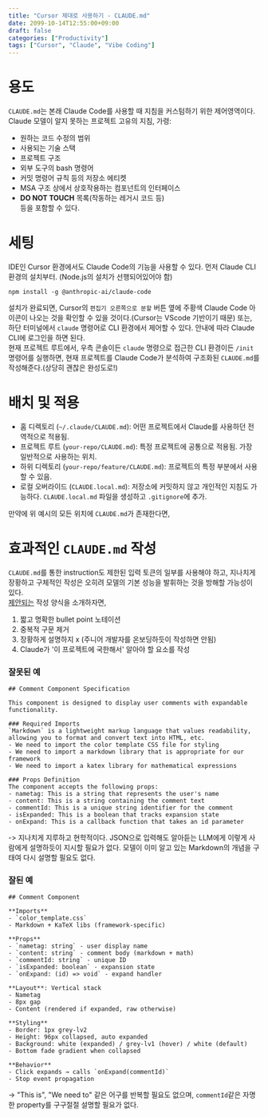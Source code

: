 ```yaml
---
title: "Cursor 제대로 사용하기 - CLAUDE.md"
date: 2099-10-14T12:55:00+09:00
draft: false
categories: ["Productivity"]
tags: ["Cursor", "Claude", "Vibe Coding"]
---
```


# 용도
`CLAUDE.md`는 본래 Claude Code를 사용할 때 지침을 커스텀하기 위한 제어영역이다. Claude 모델이 알지 못하는 프로젝트 고유의 지침, 가령:
- 원하는 코드 수정의 범위
- 사용되는 기술 스택
- 프로젝트 구조
- 외부 도구의 bash 명령어
- 커밋 명령어 규칙 등의 저장소 에티켓
- MSA 구조 상에서 상호작용하는 컴포넌트의 인터페이스
- **DO NOT TOUCH** 목록(작동하는 레거시 코드 등)  
등을 포함할 수 있다.  

# 세팅
IDE인 Cursor 환경에서도 Claude Code의 기능을 사용할 수 있다. 먼저 Claude CLI 환경의 설치부터. (Node.js의 설치가 선행되어있어야 함)
```
npm install -g @anthropic-ai/claude-code
```
설치가 완료되면, Cursor의 `편집기 오른쪽으로 분할` 버튼 옆에 주황색 Claude Code 아이콘이 나오는 것을 확인할 수 있을 것이다.(Cursor는 VScode 기반이기 때문) 또는, 하단 터미널에서 `claude` 명령어로 CLI 환경에서 제어할 수 있다. 안내에 따라 Claude CLI에 로그인을 하면 된다.  
현재 프로젝트 루트에서, 우측 콘솔이든 `claude` 명령으로 접근한 CLI 환경이든 `/init` 명령어를 실행하면, 현재 프로젝트를 Claude Code가 분석하여 구조화된 `CLAUDE.md`를 작성해준다.(상당히 괜찮은 완성도로!)

# 배치 및 적용
- 홈 디렉토리 (`~/.claude/CLAUDE.md`): 어떤 프로젝트에서 Claude를 사용하던 전역적으로 적용됨.
- 프로젝트 루트 (`your-repo/CLAUDE.md`): 특정 프로젝트에 공통으로 적용됨. 가장 일반적으로 사용하는 위치.
- 하위 디렉토리 (`your-repo/feature/CLAUDE.md`): 프로젝트의 특정 부분에서 사용할 수 있음.
- 로컬 오버라이드 (`CLAUDE.local.md`): 저장소에 커밋하지 않고 개인적인 지침도 가능하다. `CLAUDE.local.md` 파일을 생성하고 `.gitignore`에 추가.

만약에 위 예시의 모든 위치에 `CLAUDE.md`가 존재한다면,

# 효과적인 `CLAUDE.md` 작성
`CLAUDE.md`를 통한 instruction도 제한된 입력 토큰의 일부를 사용해야 하고, 지나치게 장황하고 구체적인 작성은 오히려 모델의 기본 성능을 발휘하는 것을 방해할 가능성이 있다.  
[제안되는](https://clzd.me/posts/whats-a-claude-md-file-and-why-it-matters-in-claude-code-projects/) 작성 양식을 소개하자면,  
1. 짧고 명확한 bullet point 노테이션
2. 중복적 구문 제거
3. 장황하게 설명하지 x (주니어 개발자를 온보딩하듯이 작성하면 안됨)
4. Claude가 '이 프로젝트에 국한해서' 알아야 할 요소를 작성

### 잘못된 예
```
## Comment Component Specification

This component is designed to display user comments with expandable functionality.

### Required Imports
`Markdown` is a lightweight markup language that values readability, allowing you to format and convert text into HTML, etc.
- We need to import the color template CSS file for styling
- We need to import a markdown library that is appropriate for our framework
- We need to import a katex library for mathematical expressions

### Props Definition
The component accepts the following props:
- nametag: This is a string that represents the user's name
- content: This is a string containing the comment text
- commentId: This is a unique string identifier for the comment
- isExpanded: This is a boolean that tracks expansion state
- onExpand: This is a callback function that takes an id parameter
```
-> 지나치게 지루하고 현학적이다. JSON으로 입력해도 알아듣는 LLM에게 이렇게 사람에게 설명하듯이 지시할 필요가 없다. 모델이 이미 알고 있는 Markdown의 개념을 구태여 다시 설명할 필요도 없다.  

### 잘된 예
```
## Comment Component

**Imports**
- `color_template.css`
- Markdown + KaTeX libs (framework-specific)

**Props**
- `nametag: string` - user display name
- `content: string` - comment body (markdown + math)
- `commentId: string` - unique ID
- `isExpanded: boolean` - expansion state
- `onExpand: (id) => void` - expand handler

**Layout**: Vertical stack
- Nametag
- 8px gap
- Content (rendered if expanded, raw otherwise)

**Styling**
- Border: 1px grey-lv2
- Height: 96px collapsed, auto expanded
- Background: white (expanded) / grey-lv1 (hover) / white (default)
- Bottom fade gradient when collapsed

**Behavior**
- Click expands → calls `onExpand(commentId)`
- Stop event propagation
```
-> "This is", "We need to" 같은 어구를 반복할 필요도 없으며, `commentId`같은 자명한 property를 구구절절 설명할 필요가 없다.


